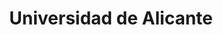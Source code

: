 ---
title: "Universidad de Alicante"
external_link: "https://web.ua.es/es/actualidad-universitaria/2020/septiembre2020/7-13/la-universidad-de-alicante-publica-el-abc-de-la-proteccion-frente-a-la-covid-19-ante-el-inicio-del-curso.html"
type: "comunidad-valenciana"
file_title: "Acuerdo Adaptación Enseñanza"
file_link: "https://sp.ua.es/es/documentos/formacion-e-informacion/informacion/coronavirus-2019-ncov/resoluciones-rectorales/protocolo-de-actuacion-para-el-comienzo-del-curso-universitario-2020-2021.pdf"
---